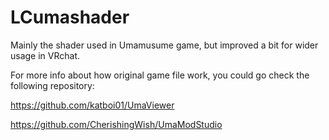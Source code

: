 # LCumashader
Mainly the shader used in Umamusume game, but improved a bit for wider usage in VRchat.

For more info about how original game file work, you could go check the following repository:

https://github.com/katboi01/UmaViewer

https://github.com/CherishingWish/UmaModStudio
